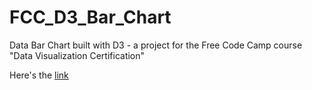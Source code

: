 # FCC_D3_Bar_Chart
Data Bar Chart built with D3 - a project for the Free Code Camp course "Data Visualization Certification"

Here's the [link](https://davidcastefa.github.io/FCC_D3_Bar_Chart/)
